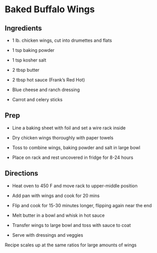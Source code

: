 # Baked Buffalo Wings

## Ingredients

- 1 lb. chicken wings, cut into drumettes and flats

- 1 tsp baking powder

- 1 tsp kosher salt

- 2 tbsp butter

- 2 tbsp hot sauce (Frank’s Red Hot)

- Blue cheese and ranch dressing

- Carrot and celery sticks

## Prep

- Line a baking sheet with foil and set a wire rack inside

- Dry chicken wings thoroughly with paper towels

- Toss to combine wings, baking powder and salt in large bowl

- Place on rack and rest uncovered in fridge for 8-24 hours

## Directions

- Heat oven to 450 F and move rack to upper-middle position

- Add pan with wings and cook for 20 mins

- Flip and cook for 15-30 minutes longer, flipping again near the end

- Melt butter in a bowl and whisk in hot sauce

- Transfer wings to large bowl and toss with sauce to coat

- Serve with dressings and veggies

Recipe scales up at the same ratios for large amounts of wings
